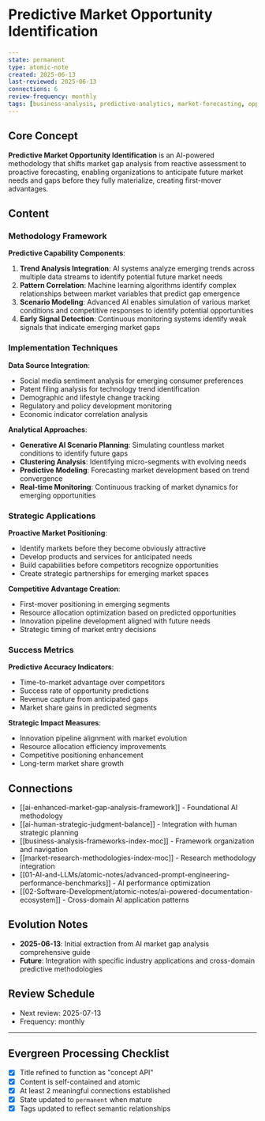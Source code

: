 # Predictive Market Opportunity Identification

```yaml
---
state: permanent
type: atomic-note
created: 2025-06-13
last-reviewed: 2025-06-13
connections: 6
review-frequency: monthly
tags: [business-analysis, predictive-analytics, market-forecasting, opportunity-identification, ai-methodology, strategic-planning]
---
```

## Core Concept

**Predictive Market Opportunity Identification** is an AI-powered methodology that shifts market gap analysis from reactive assessment to proactive forecasting, enabling organizations to anticipate future market needs and gaps before they fully materialize, creating first-mover advantages.

## Content

### Methodology Framework

**Predictive Capability Components**:

1. **Trend Analysis Integration**: AI systems analyze emerging trends across multiple data streams to identify potential future market needs
2. **Pattern Correlation**: Machine learning algorithms identify complex relationships between market variables that predict gap emergence
3. **Scenario Modeling**: Advanced AI enables simulation of various market conditions and competitive responses to identify potential opportunities
4. **Early Signal Detection**: Continuous monitoring systems identify weak signals that indicate emerging market gaps

### Implementation Techniques

**Data Source Integration**:
- Social media sentiment analysis for emerging consumer preferences
- Patent filing analysis for technology trend identification
- Demographic and lifestyle change tracking
- Regulatory and policy development monitoring
- Economic indicator correlation analysis

**Analytical Approaches**:
- **Generative AI Scenario Planning**: Simulating countless market conditions to identify future gaps
- **Clustering Analysis**: Identifying micro-segments with evolving needs
- **Predictive Modeling**: Forecasting market development based on trend convergence
- **Real-time Monitoring**: Continuous tracking of market dynamics for emerging opportunities

### Strategic Applications

**Proactive Market Positioning**:
- Identify markets before they become obviously attractive
- Develop products and services for anticipated needs
- Build capabilities before competitors recognize opportunities
- Create strategic partnerships for emerging market spaces

**Competitive Advantage Creation**:
- First-mover positioning in emerging segments
- Resource allocation optimization based on predicted opportunities
- Innovation pipeline development aligned with future needs
- Strategic timing of market entry decisions

### Success Metrics

**Predictive Accuracy Indicators**:
- Time-to-market advantage over competitors
- Success rate of opportunity predictions
- Revenue capture from anticipated gaps
- Market share gains in predicted segments

**Strategic Impact Measures**:
- Innovation pipeline alignment with market evolution
- Resource allocation efficiency improvements
- Competitive positioning enhancement
- Long-term market share growth

## Connections

- [[ai-enhanced-market-gap-analysis-framework]] - Foundational AI methodology
- [[ai-human-strategic-judgment-balance]] - Integration with human strategic planning
- [[business-analysis-frameworks-index-moc]] - Framework organization and navigation
- [[market-research-methodologies-index-moc]] - Research methodology integration
- [[01-AI-and-LLMs/atomic-notes/advanced-prompt-engineering-performance-benchmarks]] - AI performance optimization
- [[02-Software-Development/atomic-notes/ai-powered-documentation-ecosystem]] - Cross-domain AI application patterns

## Evolution Notes

- **2025-06-13**: Initial extraction from AI market gap analysis comprehensive guide
- **Future**: Integration with specific industry applications and cross-domain predictive methodologies

## Review Schedule

- Next review: 2025-07-13
- Frequency: monthly

---

## Evergreen Processing Checklist

- [x] Title refined to function as "concept API"
- [x] Content is self-contained and atomic
- [x] At least 2 meaningful connections established
- [x] State updated to `permanent` when mature
- [x] Tags updated to reflect semantic relationships
